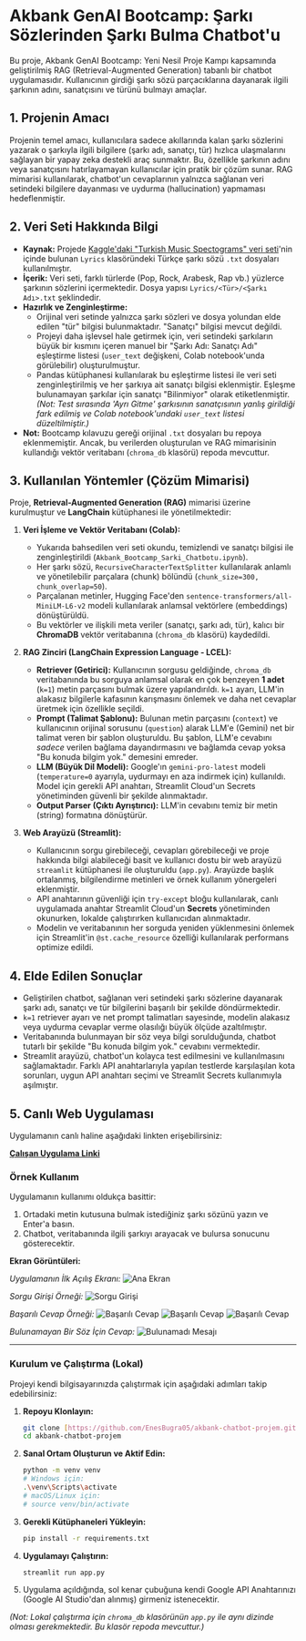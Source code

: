 # Akbank GenAI Bootcamp: Şarkı Sözlerinden Şarkı Bulma Chatbot'u

Bu proje, Akbank GenAI Bootcamp: Yeni Nesil Proje Kampı kapsamında geliştirilmiş RAG (Retrieval-Augmented Generation) tabanlı bir chatbot uygulamasıdır. Kullanıcının girdiği şarkı sözü parçacıklarına dayanarak ilgili şarkının adını, sanatçısını ve türünü bulmayı amaçlar.

## 1. Projenin Amacı

Projenin temel amacı, kullanıcılara sadece akıllarında kalan şarkı sözlerini yazarak o şarkıyla ilgili bilgilere (şarkı adı, sanatçı, tür) hızlıca ulaşmalarını sağlayan bir yapay zeka destekli araç sunmaktır. Bu, özellikle şarkının adını veya sanatçısını hatırlayamayan kullanıcılar için pratik bir çözüm sunar. RAG mimarisi kullanılarak, chatbot'un cevaplarının yalnızca sağlanan veri setindeki bilgilere dayanması ve uydurma (hallucination) yapmaması hedeflenmiştir.

## 2. Veri Seti Hakkında Bilgi

* **Kaynak:** Projede [Kaggle'daki "Turkish Music Spectograms" veri seti](https://www.kaggle.com/datasets/anil1055/turkish-music-spectograms)'nin içinde bulunan `Lyrics` klasöründeki Türkçe şarkı sözü `.txt` dosyaları kullanılmıştır.
* **İçerik:** Veri seti, farklı türlerde (Pop, Rock, Arabesk, Rap vb.) yüzlerce şarkının sözlerini içermektedir. Dosya yapısı `Lyrics/<Tür>/<Şarkı Adı>.txt` şeklindedir.
* **Hazırlık ve Zenginleştirme:**
    * Orijinal veri setinde yalnızca şarkı sözleri ve dosya yolundan elde edilen "tür" bilgisi bulunmaktadır. "Sanatçı" bilgisi mevcut değildi.
    * Projeyi daha işlevsel hale getirmek için, veri setindeki şarkıların büyük bir kısmını içeren manuel bir "Şarkı Adı: Sanatçı Adı" eşleştirme listesi (`user_text` değişkeni, Colab notebook'unda görülebilir) oluşturulmuştur.
    * Pandas kütüphanesi kullanılarak bu eşleştirme listesi ile veri seti zenginleştirilmiş ve her şarkıya ait sanatçı bilgisi eklenmiştir. Eşleşme bulunamayan şarkılar için sanatçı "Bilinmiyor" olarak etiketlenmiştir. *(Not: Test sırasında 'Ayrı Gitme' şarkısının sanatçısının yanlış girildiği fark edilmiş ve Colab notebook'undaki `user_text` listesi düzeltilmiştir.)*
* **Not:** Bootcamp kılavuzu gereği orijinal `.txt` dosyaları bu repoya eklenmemiştir. Ancak, bu verilerden oluşturulan ve RAG mimarisinin kullandığı vektör veritabanı (`chroma_db` klasörü) repoda mevcuttur.

## 3. Kullanılan Yöntemler (Çözüm Mimarisi)

Proje, **Retrieval-Augmented Generation (RAG)** mimarisi üzerine kurulmuştur ve **LangChain** kütüphanesi ile yönetilmektedir:

1.  **Veri İşleme ve Vektör Veritabanı (Colab):**
    * Yukarıda bahsedilen veri seti okundu, temizlendi ve sanatçı bilgisi ile zenginleştirildi (`Akbank_Bootcamp_Sarki_Chatbotu.ipynb`).
    * Her şarkı sözü, `RecursiveCharacterTextSplitter` kullanılarak anlamlı ve yönetilebilir parçalara (chunk) bölündü (`chunk_size=300, chunk_overlap=50`).
    * Parçalanan metinler, Hugging Face'den `sentence-transformers/all-MiniLM-L6-v2` modeli kullanılarak anlamsal vektörlere (embeddings) dönüştürüldü.
    * Bu vektörler ve ilişkili meta veriler (sanatçı, şarkı adı, tür), kalıcı bir **ChromaDB** vektör veritabanına (`chroma_db` klasörü) kaydedildi.

2.  **RAG Zinciri (LangChain Expression Language - LCEL):**
    * **Retriever (Getirici):** Kullanıcının sorgusu geldiğinde, `chroma_db` veritabanında bu sorguya anlamsal olarak en çok benzeyen **1 adet** (`k=1`) metin parçasını bulmak üzere yapılandırıldı. `k=1` ayarı, LLM'in alakasız bilgilerle kafasının karışmasını önlemek ve daha net cevaplar üretmek için özellikle seçildi.
    * **Prompt (Talimat Şablonu):** Bulunan metin parçasını (`context`) ve kullanıcının orijinal sorusunu (`question`) alarak LLM'e (Gemini) net bir talimat veren bir şablon oluşturuldu. Bu şablon, LLM'e cevabını *sadece* verilen bağlama dayandırmasını ve bağlamda cevap yoksa "Bu konuda bilgim yok." demesini emreder.
    * **LLM (Büyük Dil Modeli):** Google'ın `gemini-pro-latest` modeli (`temperature=0` ayarıyla, uydurmayı en aza indirmek için) kullanıldı. Model için gerekli API anahtarı, Streamlit Cloud'un Secrets yönetiminden güvenli bir şekilde alınmaktadır.
    * **Output Parser (Çıktı Ayrıştırıcı):** LLM'in cevabını temiz bir metin (string) formatına dönüştürür.

3.  **Web Arayüzü (Streamlit):**
    * Kullanıcının sorgu girebileceği, cevapları görebileceği ve proje hakkında bilgi alabileceği basit ve kullanıcı dostu bir web arayüzü `streamlit` kütüphanesi ile oluşturuldu (`app.py`). Arayüzde başlık ortalanmış, bilgilendirme metinleri ve örnek kullanım yönergeleri eklenmiştir.
    * API anahtarının güvenliği için `try-except` bloğu kullanılarak, canlı uygulamada anahtar Streamlit Cloud'un **Secrets** yönetiminden okunurken, lokalde çalıştırırken kullanıcıdan alınmaktadır.
    * Modelin ve veritabanının her sorguda yeniden yüklenmesini önlemek için Streamlit'in `@st.cache_resource` özelliği kullanılarak performans optimize edildi.

## 4. Elde Edilen Sonuçlar

* Geliştirilen chatbot, sağlanan veri setindeki şarkı sözlerine dayanarak şarkı adı, sanatçı ve tür bilgilerini başarılı bir şekilde döndürmektedir.
* `k=1` retriever ayarı ve net prompt talimatları sayesinde, modelin alakasız veya uydurma cevaplar verme olasılığı büyük ölçüde azaltılmıştır.
* Veritabanında bulunmayan bir söz veya bilgi sorulduğunda, chatbot tutarlı bir şekilde "Bu konuda bilgim yok." cevabını vermektedir.
* Streamlit arayüzü, chatbot'un kolayca test edilmesini ve kullanılmasını sağlamaktadır. Farklı API anahtarlarıyla yapılan testlerde karşılaşılan kota sorunları, uygun API anahtarı seçimi ve Streamlit Secrets kullanımıyla aşılmıştır.

## 5. Canlı Web Uygulaması

Uygulamanın canlı haline aşağıdaki linkten erişebilirsiniz:

**[Çalışan Uygulama Linki](https://akbank-chatbot-projem-cr2z7uyd9fnvbenghagkhm.streamlit.app/)**

### Örnek Kullanım

Uygulamanın kullanımı oldukça basittir:
1.  Ortadaki metin kutusuna bulmak istediğiniz şarkı sözünü yazın ve Enter'a basın.
2.  Chatbot, veritabanında ilgili şarkıyı arayacak ve bulursa sonucunu gösterecektir.

**Ekran Görüntüleri:**

*Uygulamanın İlk Açılış Ekranı:*
![Ana Ekran](images/arama-yapıyor.png)

*Sorgu Girişi Örneği:*
![Sorgu Girişi](images/ilk-görüntü.png)

*Başarılı Cevap Örneği:*
![Başarılı Cevap](images/şarkıyı-buldu-çıktı-verdi.png)
![Başarılı Cevap](images/şarkıyı-buldu-çıktı-verdi-2.png)
![Başarılı Cevap](images/şarkıyı-buldu-çıktı-verdi-3.png)

*Bulunamayan Bir Söz İçin Cevap:*
![Bulunamadı Mesajı](images/şarkı-bulunamadı.png)

---

### Kurulum ve Çalıştırma (Lokal)

Projeyi kendi bilgisayarınızda çalıştırmak için aşağıdaki adımları takip edebilirsiniz:

1.  **Repoyu Klonlayın:**
    ```bash
    git clone [https://github.com/EnesBugra05/akbank-chatbot-projem.git](https://github.com/EnesBugra05/akbank-chatbot-projem.git)
    cd akbank-chatbot-projem
    ```
2.  **Sanal Ortam Oluşturun ve Aktif Edin:**
    ```bash
    python -m venv venv
    # Windows için:
    .\venv\Scripts\activate
    # macOS/Linux için:
    # source venv/bin/activate
    ```
3.  **Gerekli Kütüphaneleri Yükleyin:**
    ```bash
    pip install -r requirements.txt
    ```
4.  **Uygulamayı Çalıştırın:**
    ```bash
    streamlit run app.py
    ```
5.  Uygulama açıldığında, sol kenar çubuğuna kendi Google API Anahtarınızı (Google AI Studio'dan alınmış) girmeniz istenecektir.

*(Not: Lokal çalıştırma için `chroma_db` klasörünün `app.py` ile aynı dizinde olması gerekmektedir. Bu klasör repoda mevcuttur.)*